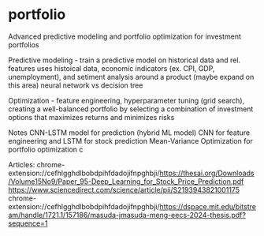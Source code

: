 # portfolio

Advanced predictive modeling and portfolio optimization for investment portfolios 

Predictive modeling - train a predictive model on historical data and rel. features 
    uses histoical data, economic indicators (ex. CPI, GDP, unemployment), and setiment analysis around a product (maybe expand on this area)
    neural network vs decision tree 

Optimization - feature engineering, hyperparameter tuning (grid search), creating a well-balanced portfolio by selecting a combination of investment options that maximizes returns and minimizes risks

Notes
CNN-LSTM model for prediction (hybrid ML model)
    CNN for feature engineering and LSTM for stock prediction 
Mean-Variance Optimization for portfolio optimization c

Articles:
chrome-extension://cefhlgghdlbobdpihfdadojifnpghbji/https://thesai.org/Downloads/Volume15No9/Paper_95-Deep_Learning_for_Stock_Price_Prediction.pdf
https://www.sciencedirect.com/science/article/pii/S2193943821001175
chrome-extension://cefhlgghdlbobdpihfdadojifnpghbji/https://dspace.mit.edu/bitstream/handle/1721.1/157186/masuda-jmasuda-meng-eecs-2024-thesis.pdf?sequence=1
